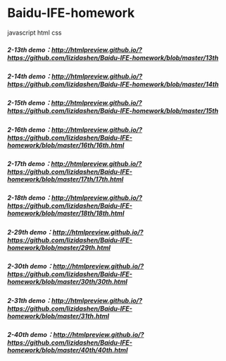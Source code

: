# Baidu-IFE-homework
javascript  html  css

##### 2-13th demo：http://htmlpreview.github.io/?https://github.com/lizidashen/Baidu-IFE-homework/blob/master/13th
##### 2-14th demo：http://htmlpreview.github.io/?https://github.com/lizidashen/Baidu-IFE-homework/blob/master/14th
##### 2-15th demo：http://htmlpreview.github.io/?https://github.com/lizidashen/Baidu-IFE-homework/blob/master/15th
##### 2-16th demo：http://htmlpreview.github.io/?https://github.com/lizidashen/Baidu-IFE-homework/blob/master/16th/16th.html
##### 2-17th demo：http://htmlpreview.github.io/?https://github.com/lizidashen/Baidu-IFE-homework/blob/master/17th/17th.html
##### 2-18th demo：http://htmlpreview.github.io/?https://github.com/lizidashen/Baidu-IFE-homework/blob/master/18th/18th.html
##### 2-29th demo：http://htmlpreview.github.io/?https://github.com/lizidashen/Baidu-IFE-homework/blob/master/29th.html
##### 2-30th demo：http://htmlpreview.github.io/?https://github.com/lizidashen/Baidu-IFE-homework/blob/master/30th/30th.html
##### 2-31th demo：http://htmlpreview.github.io/?https://github.com/lizidashen/Baidu-IFE-homework/blob/master/31th.html
##### 2-40th demo：http://htmlpreview.github.io/?https://github.com/lizidashen/Baidu-IFE-homework/blob/master/40th/40th.html
